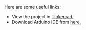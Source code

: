 Here are some useful links:
- View the project in [Tinkercad.](https://www.tinkercad.com/things/aTCtjCAXAQF-automatic-irrigation-system-?sharecode=J-MkdbczqK-rJ5YoGgiwsnmg9yBR17qiCJV1PmNJ3Ko)
- Download Arduino IDE from [here.](https://www.arduino.cc/en/software/)
